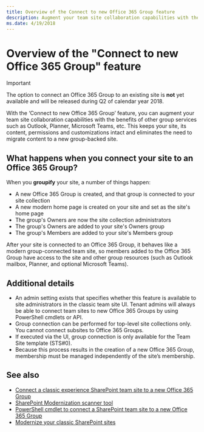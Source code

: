 ```yaml
---
title: Overview of the Connect to new Office 365 Group feature 
description: Augment your team site collaboration capabilities with the benefits of other group services such as Outlook, Planner, and Microsoft Teams.
ms.date: 4/19/2018
---
```


# Overview of the "Connect to new Office 365 Group" feature 

> [!IMPORTANT]
> The option to connect an Office 365 Group to an existing site is **not** yet available and will be released during Q2 of calendar year 2018.

With the ‘Connect to new Office 365 Group’ feature, you can augment your team site collaboration capabilities with the benefits of other group services such as Outlook, Planner, Microsoft Teams, etc.  This keeps your site, its content, permissions and customizations intact and eliminates the need to migrate content to a new group-backed site.  

## What happens when you connect your site to an Office 365 Group? 

When you **groupify** your site, a number of things happen:

- A new Office 365 Group is created, and that group is connected to your site collection
- A new modern home page is created on your site and set as the site's home page
- The group's Owners are now the site collection administrators
- The group's Owners are added to your site's Owners group
- The group's Members are added to your site's Members group

After your site is connected to an Office 365 Group, it behaves like a modern group-connected team site, so members added to the Office 365 Group have access to the site and other group resources (such as Outlook mailbox, Planner, and optional Microsoft Teams).


## Additional details 

- An admin setting exists that specifies whether this feature is available to site administrators in the classic team site UI.  Tenant admins will always be able to connect team sites to new Office 365 Groups by using PowerShell cmdlets or API. 
- Group connection can be performed for top-level site collections only. You cannot connect subsites to Office 365 Groups. 
- If executed via the UI, group connection is only available for the Team Site template (STS#0). 
- Because this process results in the creation of a new Office 365 Group, membership must be managed independently of the site’s membership.  


## See also

- [Connect a classic experience SharePoint team site to a new Office 365 Group](../../transform/modernize-connect-to-office365-group.md)
- [SharePoint Modernization scanner tool](https://github.com/SharePoint/PnP-Tools/tree/master/Solutions/SharePoint.Modernization)
- [PowerShell cmdlet to connect a SharePoint team site to a new Office 365 Group](https://docs.microsoft.com/en-us/powershell/module/sharepoint-online/Set-SPOSiteOffice365Group)
- [Modernize your classic SharePoint sites](../../transform/modernize-classic-sites.md)






